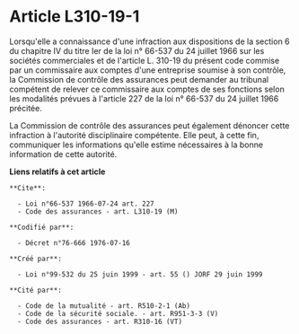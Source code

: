 # Article L310-19-1

Lorsqu'elle a connaissance d'une infraction aux dispositions de la section 6 du chapitre IV du titre Ier de la loi n° 66-537
du 24 juillet 1966 sur les sociétés commerciales et de l'article L. 310-19 du présent code commise par un commissaire aux
comptes d'une entreprise soumise à son contrôle, la Commission de contrôle des assurances peut demander au tribunal compétent
de relever ce commissaire aux comptes de ses fonctions selon les modalités prévues à l'article 227 de la loi n° 66-537 du 24
juillet 1966 précitée.

La Commission de contrôle des assurances peut également dénoncer cette infraction à l'autorité disciplinaire compétente. Elle
peut, à cette fin, communiquer les informations qu'elle estime nécessaires à la bonne information de cette autorité.

**Liens relatifs à cet article**

	**Cite**:

	  - Loi n°66-537 1966-07-24 art. 227
	  - Code des assurances - art. L310-19 (M)

	**Codifié par**:

	  - Décret n°76-666 1976-07-16

	**Créé par**:

	  - Loi n°99-532 du 25 juin 1999 - art. 55 () JORF 29 juin 1999

	**Cité par**:

	  - Code de la mutualité - art. R510-2-1 (Ab)
	  - Code de la sécurité sociale. - art. R951-3-3 (V)
	  - Code des assurances - art. R310-16 (VT)
